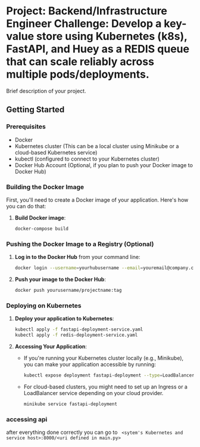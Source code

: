 # Project: Backend/Infrastructure Engineer Challenge: Develop a key-value store using Kubernetes (k8s), FastAPI, and Huey as a REDIS queue that can scale reliably across multiple pods/deployments. 

Brief description of your project.

## Getting Started

### Prerequisites

- Docker
- Kubernetes cluster (This can be a local cluster using Minikube or a cloud-based Kubernetes service)
- kubectl (configured to connect to your Kubernetes cluster)
- Docker Hub Account (Optional, if you plan to push your Docker image to Docker Hub)

### Building the Docker Image

First, you'll need to create a Docker image of your application. Here's how you can do that:

1. **Build Docker image**:

    ```sh
    docker-compose build
    ```

### Pushing the Docker Image to a Registry (Optional)

1. **Log in to the Docker Hub** from your command line:

    ```sh
    docker login --username=yourhubusername --email=youremail@company.com
    ```

2. **Push your image to the Docker Hub**:

    ```sh
    docker push yourusername/projectname:tag
    ```

### Deploying on Kubernetes

1. **Deploy your application to Kubernetes**:

    ```sh
    kubectl apply -f fastapi-deployment-service.yaml
    kubectl apply -f redis-deployment-service.yaml
    ```

2. **Accessing Your Application**:

    - If you're running your Kubernetes cluster locally (e.g., Minikube), you can make your application accessible by running:

        ```sh
        kubectl expose deployment fastapi-deployment --type=LoadBalancer --port=80
        ```

    - For cloud-based clusters, you might need to set up an Ingress or a LoadBalancer service depending on your cloud provider.

        ```sh
        minikube service fastapi-deployment
        ```
### accessing api
after everything done correctly you can go to ``` <sytem's Kubernetes and service host>:8000/<uri defined in main.py>```

